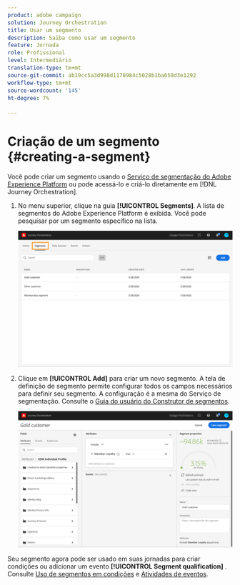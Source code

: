```yaml
---
product: adobe campaign
solution: Journey Orchestration
title: Usar um segmento
description: Saiba como usar um segmento
feature: Jornada
role: Profissional
level: Intermediário
translation-type: tm+mt
source-git-commit: ab19cc5a3d998d1178984c5028b1ba650d3e1292
workflow-type: tm+mt
source-wordcount: '145'
ht-degree: 7%

---
```




# Criação de um segmento {#creating-a-segment}

Você pode criar um segmento usando o [Serviço de segmentação do Adobe Experience Platform](https://docs.adobe.com/content/help/en/experience-platform/segmentation/home.html) ou pode acessá-lo e criá-lo diretamente em [!DNL Journey Orchestration].

1. No menu superior, clique na guia **[!UICONTROL Segments]**. A lista de segmentos do Adobe Experience Platform é exibida. Você pode pesquisar por um segmento específico na lista.

   ![](../assets/segment1.png)

1. Clique em **[!UICONTROL Add]** para criar um novo segmento. A tela de definição de segmento permite configurar todos os campos necessários para definir seu segmento. A configuração é a mesma do Serviço de segmentação. Consulte o [Guia do usuário do Construtor de segmentos](https://docs.adobe.com/content/help/en/experience-platform/segmentation/ui/overview.html).

   ![](../assets/segment2.png)

Seu segmento agora pode ser usado em suas jornadas para criar condições ou adicionar um evento **[!UICONTROL Segment qualification]** . Consulte [Uso de segmentos em condições](../segment/using-a-segment.md) e [Atividades de eventos](../building-journeys/segment-qualification-events.md).